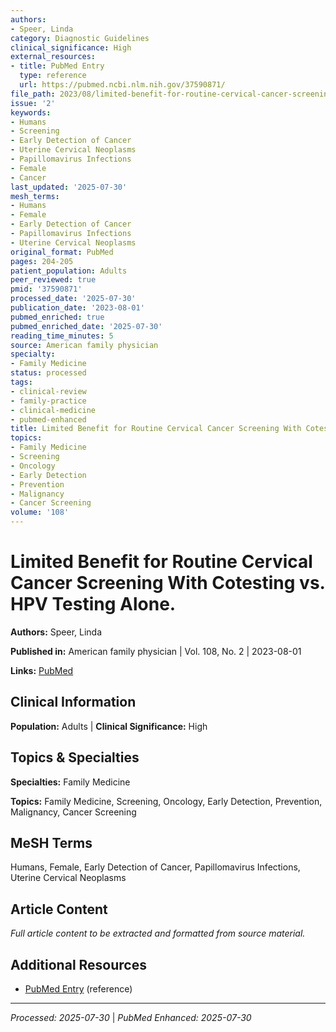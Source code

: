 ```yaml
---
authors:
- Speer, Linda
category: Diagnostic Guidelines
clinical_significance: High
external_resources:
- title: PubMed Entry
  type: reference
  url: https://pubmed.ncbi.nlm.nih.gov/37590871/
file_path: 2023/08/limited-benefit-for-routine-cervical-cancer-screening-with-c.md
issue: '2'
keywords:
- Humans
- Screening
- Early Detection of Cancer
- Uterine Cervical Neoplasms
- Papillomavirus Infections
- Female
- Cancer
last_updated: '2025-07-30'
mesh_terms:
- Humans
- Female
- Early Detection of Cancer
- Papillomavirus Infections
- Uterine Cervical Neoplasms
original_format: PubMed
pages: 204-205
patient_population: Adults
peer_reviewed: true
pmid: '37590871'
processed_date: '2025-07-30'
publication_date: '2023-08-01'
pubmed_enriched: true
pubmed_enriched_date: '2025-07-30'
reading_time_minutes: 5
source: American family physician
specialty:
- Family Medicine
status: processed
tags:
- clinical-review
- family-practice
- clinical-medicine
- pubmed-enhanced
title: Limited Benefit for Routine Cervical Cancer Screening With Cotesting vs. HPV Testing Alone.
topics:
- Family Medicine
- Screening
- Oncology
- Early Detection
- Prevention
- Malignancy
- Cancer Screening
volume: '108'
---
```


# Limited Benefit for Routine Cervical Cancer Screening With Cotesting vs. HPV Testing Alone.

**Authors:** Speer, Linda

**Published in:** American family physician | Vol. 108, No. 2 | 2023-08-01

**Links:** [PubMed](https://pubmed.ncbi.nlm.nih.gov/37590871/)

## Clinical Information

**Population:** Adults | **Clinical Significance:** High

## Topics & Specialties

**Specialties:** Family Medicine

**Topics:** Family Medicine, Screening, Oncology, Early Detection, Prevention, Malignancy, Cancer Screening

## MeSH Terms

Humans, Female, Early Detection of Cancer, Papillomavirus Infections, Uterine Cervical Neoplasms

## Article Content

*Full article content to be extracted and formatted from source material.*

## Additional Resources

- [PubMed Entry](https://pubmed.ncbi.nlm.nih.gov/37590871/) (reference)

---

*Processed: 2025-07-30* | *PubMed Enhanced: 2025-07-30*
